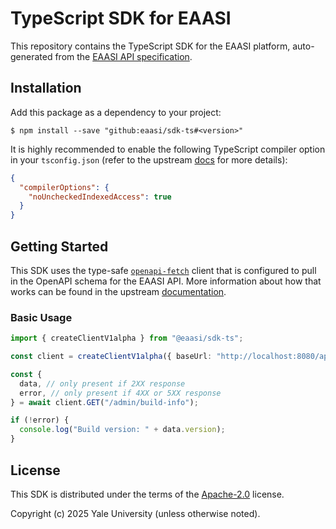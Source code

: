 # TypeScript SDK for EAASI

This repository contains the TypeScript SDK for the EAASI platform, auto-generated from the [EAASI API specification](https://github.com/eaasi/api-specs).

## Installation

Add this package as a dependency to your project:

```console
$ npm install --save "github:eaasi/sdk-ts#<version>"
```

It is highly recommended to enable the following TypeScript compiler option in your `tsconfig.json`
(refer to the upstream [docs](https://openapi-ts.dev/advanced#enable-nouncheckedindexedaccess-in-tsconfig) for more details):

```json
{
  "compilerOptions": {
    "noUncheckedIndexedAccess": true
  }
}
```

## Getting Started

This SDK uses the type-safe [`openapi-fetch`](https://openapi-ts.dev/openapi-fetch) client that is configured to pull in the OpenAPI schema for the EAASI API.
More information about how that works can be found in the upstream [documentation](https://openapi-ts.dev/openapi-fetch/#basic-usage).

### Basic Usage

```ts
import { createClientV1alpha } from "@eaasi/sdk-ts";

const client = createClientV1alpha({ baseUrl: "http://localhost:8080/api/v1alpha" });

const {
  data, // only present if 2XX response
  error, // only present if 4XX or 5XX response
} = await client.GET("/admin/build-info");

if (!error) {
  console.log("Build version: " + data.version);
}
```

## License

This SDK is distributed under the terms of the [Apache-2.0](./LICENSE) license.

Copyright (c) 2025 Yale University (unless otherwise noted).
